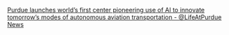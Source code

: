 [Purdue launches world’s first center pioneering use of AI to innovate tomorrow’s modes of autonomous aviation transportation - @LifeAtPurdue News](https://qi.tc/qi/119994)